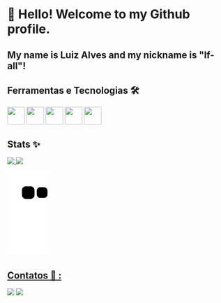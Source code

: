 # 👋 Hello! Welcome to my Github profile.
## My name is Luiz Alves and my nickname is "lf-all"!

## Ferramentas e Tecnologias 🛠

<img loading="lazy" src="https://cdn.jsdelivr.net/gh/devicons/devicon/icons/git/git-original.svg" width="40" height="40"/> <img src="https://cdn.jsdelivr.net/gh/devicons/devicon@latest/icons/azuresqldatabase/azuresqldatabase-original.svg" width="40" height="40" /> 
            <img src="https://cdn.jsdelivr.net/gh/devicons/devicon@latest/icons/css3/css3-original-wordmark.svg" width="40" height="40" /> 
            <img src="https://cdn.jsdelivr.net/gh/devicons/devicon@latest/icons/javascript/javascript-original.svg" width="40" height="40" /> 
            <img src="https://cdn.jsdelivr.net/gh/devicons/devicon@latest/icons/java/java-original-wordmark.svg" width="40" height="40" />
          
          
<h2> Stats ✨  </h2>
<div>
<a href="https://github.com/seu-usuário-aqui">
<img loading="lazy" height="180em" src="https://github-readme-stats.vercel.app/api/top-langs/?username=lf-all&layout=compact&langs_count=7&theme=dracula"/>
<img loading="lazy" height="180em" src="https://github-readme-stats.vercel.app/api?username=lf-all&show_icons=true&theme=dracula&include_all_commits=true&count_private=true"/>
</div>

![snake gif](https://github.com/lf-all/lf-all/blob/output/github-contribution-grid-snake.svg)
            
## Contatos 📩 :

<div>
<a href = "mailto:=lfalves@hotmail.com.br"><img loading="lazy" src="https://img.shields.io/badge/Gmail-D14836?style=for-the-badge&logo=gmail&logoColor=white" target="_blank"></a> 
<a href="http://www.linkedin.com/in/lfall" target="_blank"><img loading="lazy" src="https://img.shields.io/badge/-LinkedIn-%230077B5?style=for-the-badge&logo=linkedin&logoColor=white" target="_blank"></a>    
</div>

